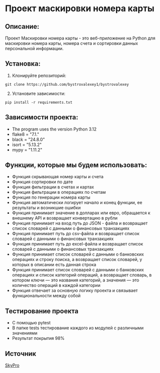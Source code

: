 # Проект маскировки номера карты
## Описание:

Проект Маскировки номера карты - это веб-приложение на Python для маскировки номера карты, номера счета и сортировки данных персональной информации.

## Установка:

1. Клонируйте репозиторий:
```
git clone https://github.com/bystrovalexey1/bystrovalexey
```
2. Установите зависимости:
```
pip install -r requirements.txt
```

## Зависимости проекта:
* The program uses the version Python 3.12
* flake8 = "7.1."
* black = "24.8.0"
* isort = "5.13.2"
* mypy = "1.11.2"

## Функции, которые мы будем использовать:
* Функция скрывающая номер карты и счета
* Функция сортировки по дате
* Функция фильтрации в счетах и картах
* Функция фильтрации в операциях по счетам
* Функция по генерации номера карты
* Функция автоматически логирует начало и конец функции, ее результаты и возникшие ошибки
* Функция принимает значение в долларах или евро, обращается к внешнему API и возвращает конвертацию в рубли
* Функция принимает на вход путь до JSON - файла и возвращает список словарей с данными о финансовых транзакциях
* Функция принимает путь до csv-файла и возвращает список словарей с данными о финансовых транзакциях
* Функция принимает путь до excel-файла и возвращает список словарей с данными о финансовых транзакциях
* Функция принимает список словарей с данными о банковских операциях и строку поиска,
  а возвращает список словарей, у которых в описании есть данная строка
* Функция принимает список словарей с данными о банковских операциях и список категорий операций,
  а возвращает словарь, в котором ключи — это названия категорий,
  а значения — это количество операций в каждой категории
* Функция отвечает за основную логику проекта и связывает функциональности между собой

## Тестирование проекта
- С помощью pytest
- В папке tests тестирование каждого из модулей с различными значениями
- Результат покрытия 98%

## Источник
[SkyPro](https://my.sky.pro/)